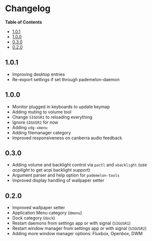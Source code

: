 # Changelog

<!-- START doctoc.sh generated TOC please keep comment here to allow auto update -->
<!-- DO NOT EDIT THIS SECTION, INSTEAD RE-RUN doctoc.sh TO UPDATE -->
**Table of Contents**

- [1.0.1](#101)
- [1.0.0](#100)
- [0.3.0](#030)
- [0.2.0](#020)

<!-- END doctoc.sh generated TOC please keep comment here to allow auto update -->

## 1.0.1
* Improving desktop entries
* Re-export settings if set through pademelon-daemon

## 1.0.0
* Monitor plugged in keyboards to update keymap
* Adding muting to volume tool
* Change `SIGUSR1` to reloading everything
* Ignore `SIGUSR2` for now
* Adding `xdg-xmenu`
* Adding filemanager category
* Improved responsiveness on canberra audio feedback

## 0.3.0
* Adding volume and backlight control via `pactl` and `xbacklight` (use *acpilight* to get acpi backlight support)
* Argument parser and help option for `pademelon-tools`
* Improved display handling of wallpaper setter

## 0.2.0
* Improved wallpaper setter
* Application Menu category (`dmenu`)
* Dock category (`dock`)
* Restart daemons from settings app or with signal (`SIGUSR1`)
* Restart window manager from settings app or with signal (`SIGUSR2`)
* Adding more window manager options: Fluxbox, Openbox, DWM
